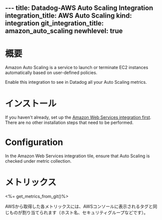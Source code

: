 --- title: Datadog-AWS Auto Scaling Integration integration_title: AWS Auto Scaling kind: integration git_integration_title: amazon_auto_scaling
newhlevel: true
---

# 概要

Amazon Auto Scaling is a service to launch or terminate EC2 instances automatically based on user-defined policies.

Enable this integration to see in Datadog all your Auto Scaling metrics.

# インストール

If you haven't already, set up the [Amazon Web Services integration first](/integrations/aws). There are no other installation steps that need to be performed.

# Configuration

In the Amazon Web Services integration tile, ensure that Auto Scaling is checked under metric collection.

# メトリックス

<%= get_metrics_from_git()%>

AWSから取得した各メトリックスには、AWSコンソールに表示されるタグと同じものが割り当てられます（ホスト名、セキュリティグループなどです）。
